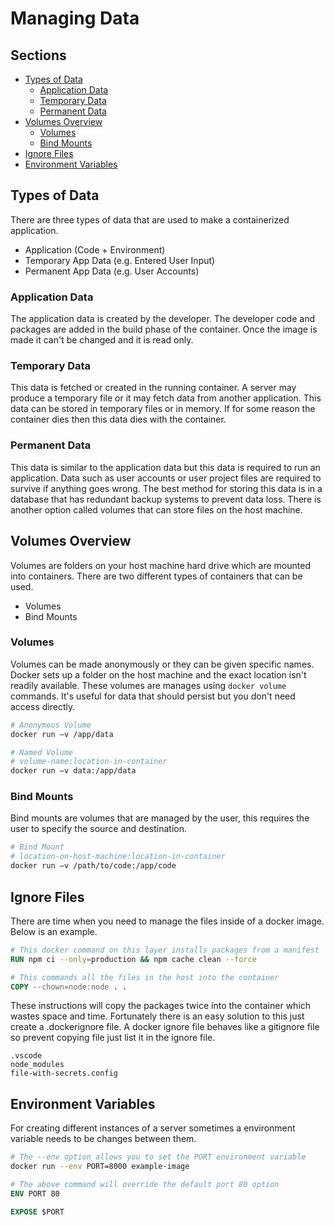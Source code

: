 # Managing Data <!-- omit in toc -->

## Sections <!-- omit in toc -->

- [Types of Data](#types-of-data)
  - [Application Data](#application-data)
  - [Temporary Data](#temporary-data)
  - [Permanent Data](#permanent-data)
- [Volumes Overview](#volumes-overview)
  - [Volumes](#volumes)
  - [Bind Mounts](#bind-mounts)
- [Ignore Files](#ignore-files)
- [Environment Variables](#environment-variables)

## Types of Data

There are three types of data that are used to make a containerized application.

- Application (Code + Environment)
- Temporary App Data (e.g. Entered User Input)
- Permanent App Data (e.g. User Accounts)

### Application Data

The application data is created by the developer.
The developer code and packages are added in the build phase of the container.
Once the image is made it can't be changed and it is read only.

### Temporary Data

This data is fetched or created in the running container.
A server may produce a temporary file or it may fetch data from another application.
This data can be stored in temporary files or in memory.
If for some reason the container dies then this data dies with the container.

### Permanent Data

This data is similar to the application data but this data is required to run an application.
Data such as user accounts or user project files are required to survive if anything goes wrong.
The best method for storing this data is in a database that has redundant backup systems to prevent data loss.
There is another option called volumes that can store files on the host machine.

## Volumes Overview

Volumes are folders on your host machine hard drive which are mounted into containers.
There are two different types of containers that can be used.

- Volumes
- Bind Mounts

### Volumes

Volumes can be made anonymously or they can be given specific names.
Docker sets up a folder on the host machine and the exact location isn't readily available.
These volumes are manages using `docker volume` commands.
It's useful for data that should persist but you don't need access directly.

```bash
# Anonymous Volume
docker run —v /app/data

# Named Volume
# volume-name:location-in-container
docker run —v data:/app/data

```

### Bind Mounts

Bind mounts are volumes that are managed by the user, this requires the user to specify the source and destination.

```bash
# Bind Mount
# location-on-host-machine:location-in-container
docker run —v /path/to/code:/app/code
```

## Ignore Files

There are time when you need to manage the files inside of a docker image.
Below is an example.

```dockerfile
# This docker command on this layer installs packages from a manifest
RUN npm ci --only=production && npm cache clean --force

# This commands all the files in the host into the container
COPY --chown=node:node . .
```

These instructions will copy the packages twice into the container which wastes space and time.
Fortunately there is an easy solution to this just create a .dockerignore file.
A docker ignore file behaves like a gitignore file so prevent copying file just list it in the ignore file.

```gitignore
.vscode
node_modules
file-with-secrets.config
```

## Environment Variables

For creating different instances of a server sometimes a environment variable needs to be changes between them.

```bash
# The --env option allows you to set the PORT environment variable
docker run --env PORT=8000 example-image
```

```dockerfile
# The above command will override the default port 80 option
ENV PORT 80

EXPOSE $PORT
```